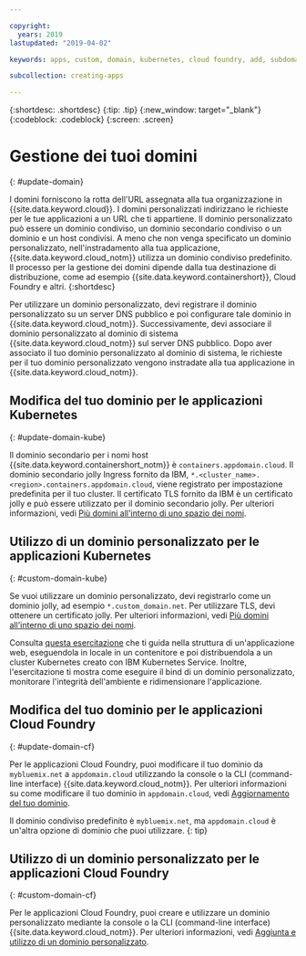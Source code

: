 ```yaml
---

copyright:
  years: 2019
lastupdated: "2019-04-02"

keywords: apps, custom, domain, kubernetes, cloud foundry, add, subdomain, custom domain, dns, domainname, domain name, endpoint, update, migrate

subcollection: creating-apps

---
```


{:shortdesc: .shortdesc}
{:tip: .tip}
{:new_window: target="_blank"}
{:codeblock: .codeblock}
{:screen: .screen}

# Gestione dei tuoi domini
{: #update-domain}

I domini forniscono la rotta dell'URL assegnata alla tua organizzazione in {{site.data.keyword.cloud}}. I domini personalizzati indirizzano le richieste per le tue applicazioni a un URL che ti appartiene. Il dominio personalizzato può essere un dominio condiviso, un dominio secondario condiviso
o un dominio e un host condivisi. A meno che non venga specificato un dominio personalizzato, nell'instradamento alla tua applicazione, {{site.data.keyword.cloud_notm}} utilizza un dominio condiviso predefinito. Il processo per la gestione dei domini dipende dalla tua destinazione di distribuzione, come ad esempio {{site.data.keyword.containershort}}, Cloud Foundry e altri.
{:shortdesc}

Per utilizzare un dominio personalizzato, devi registrare il dominio personalizzato su un server DNS pubblico e poi configurare tale dominio in {{site.data.keyword.cloud_notm}}. Successivamente, devi associare il dominio personalizzato al dominio di sistema {{site.data.keyword.cloud_notm}} sul server DNS pubblico. Dopo aver
associato il tuo dominio personalizzato al dominio di sistema,
le richieste per il tuo dominio personalizzato vengono instradate alla tua applicazione in {{site.data.keyword.cloud_notm}}.

## Modifica del tuo dominio per le applicazioni Kubernetes
{: #update-domain-kube}

Il dominio secondario per i nomi host {{site.data.keyword.containershort_notm}} è `containers.appdomain.cloud`. Il dominio secondario jolly Ingress fornito da IBM, `*.<cluster_name>.<region>.containers.appdomain.cloud`, viene registrato per impostazione predefinita per il tuo cluster. Il certificato TLS fornito da IBM è un certificato jolly e può essere utilizzato per il dominio secondario jolly. Per ulteriori informazioni, vedi [Più domini all'interno di uno spazio dei nomi](/docs/containers?topic=containers-ingress#multi-domains).

## Utilizzo di un dominio personalizzato per le applicazioni Kubernetes
{: #custom-domain-kube}

Se vuoi utilizzare un dominio personalizzato, devi registrarlo come un dominio jolly, ad esempio `*.custom_domain.net`. Per utilizzare TLS, devi ottenere un certificato jolly. Per ulteriori informazioni, vedi [Più domini all'interno di uno spazio dei nomi](/docs/containers?topic=containers-ingress#multi-domains).

Consulta [questa esercitazione](/docs/tutorials?topic=solution-tutorials-scalable-webapp-kubernetes) che ti guida nella struttura di un'applicazione web, eseguendola in locale in un contenitore e poi distribuendola a un cluster Kubernetes creato con IBM Kubernetes Service. Inoltre, l'esercitazione ti mostra come eseguire il bind di un dominio personalizzato, monitorare l'integrità dell'ambiente e ridimensionare l'applicazione.

## Modifica del tuo dominio per le applicazioni Cloud Foundry
{: #update-domain-cf}

Per le applicazioni Cloud Foundry, puoi modificare il tuo dominio da `mybluemix.net` a `appdomain.cloud` utilizzando la console o la CLI (command-line interface) {{site.data.keyword.cloud_notm}}. Per ulteriori informazioni su come modificare il tuo dominio in `appdomain.cloud`, vedi [Aggiornamento del tuo dominio](/docs/cloud-foundry-public?topic=cloud-foundry-public-update-domain).

Il dominio condiviso predefinito è `mybluemix.net`, ma `appdomain.cloud` è un'altra opzione di dominio che puoi utilizzare.
{: tip}

## Utilizzo di un dominio personalizzato per le applicazioni Cloud Foundry
{: #custom-domain-cf}

Per le applicazioni Cloud Foundry, puoi creare e utilizzare un dominio personalizzato mediante la console o la CLI (command-line interface) {{site.data.keyword.cloud_notm}}. Per ulteriori informazioni, vedi [Aggiunta e utilizzo di un dominio personalizzato](/docs/cloud-foundry-public?topic=cloud-foundry-public-custom-domains).
